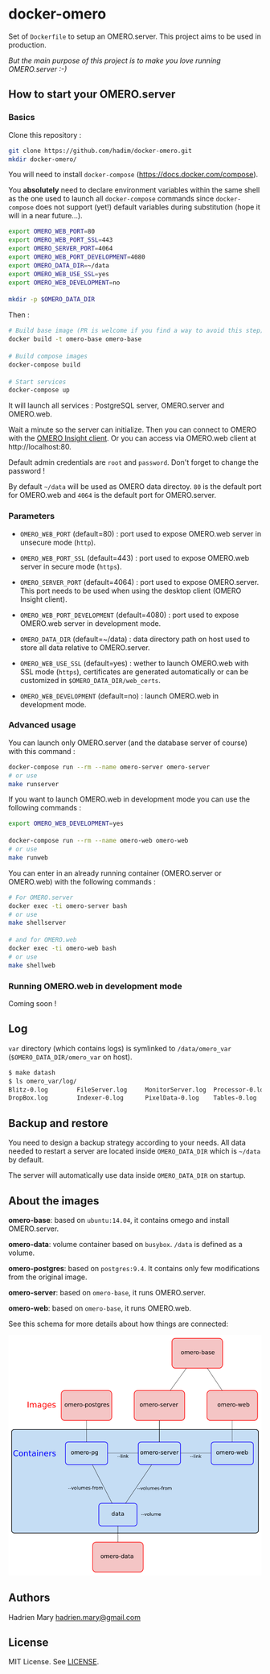 # docker-omero

Set of `Dockerfile` to setup an OMERO.server. This project aims to be used in production.

_But the main purpose of this project is to make you love running OMERO.server :-)_

## How to start your OMERO.server

### Basics

Clone this repository :

```sh
git clone https://github.com/hadim/docker-omero.git
mkdir docker-omero/
```

You will need to install `docker-compose` (https://docs.docker.com/compose).

You __absolutely__ need to declare environment variables within the same shell as the one used to launch all `docker-compose` commands since `docker-compose` does not support (yet!) default variables during substitution (hope it will in a near future...).

```sh
export OMERO_WEB_PORT=80
export OMERO_WEB_PORT_SSL=443
export OMERO_SERVER_PORT=4064
export OMERO_WEB_PORT_DEVELOPMENT=4080
export OMERO_DATA_DIR=~/data
export OMERO_WEB_USE_SSL=yes
export OMERO_WEB_DEVELOPMENT=no

mkdir -p $OMERO_DATA_DIR
```

Then :

```sh
# Build base image (PR is welcome if you find a way to avoid this step)
docker build -t omero-base omero-base

# Build compose images
docker-compose build

# Start services
docker-compose up
```

It will launch all services : PostgreSQL server, OMERO.server and OMERO.web.

Wait a minute so the server can initialize. Then you can connect to OMERO with the [OMERO Insight client](http://downloads.openmicroscopy.org/latest/omero5). Or you can access via OMERO.web client at http://localhost:80.

Default admin credentials are `root` and `password`. Don't forget to change the password !

By default `~/data` will be used as OMERO data directoy. `80` is the default port for OMERO.web and `4064` is the default port for OMERO.server.

### Parameters

- `OMERO_WEB_PORT` (default=80) : port used to expose OMERO.web server in unsecure mode (`http`).

- `OMERO_WEB_PORT_SSL` (default=443) : port used to expose OMERO.web server in secure mode (`https`).

- `OMERO_SERVER_PORT` (default=4064) : port used to expose OMERO.server. This port needs to be used when using the desktop client (OMERO Insight client).

- `OMERO_WEB_PORT_DEVELOPMENT` (default=4080) : port used to expose OMERO.web server in development mode.

- `OMERO_DATA_DIR` (default=~/data) : data directory path on host used to store all data relative to OMERO.server.

- `OMERO_WEB_USE_SSL` (default=yes) : wether to launch OMERO.web with SSL mode (`https`), certificates are generated automatically or can be customized in `$OMERO_DATA_DIR/web_certs`.

- `OMERO_WEB_DEVELOPMENT` (default=no) : launch OMERO.web in development mode.

### Advanced usage

You can launch only OMERO.server (and the database server of course) with this command :

```sh
docker-compose run --rm --name omero-server omero-server
# or use
make runserver
```

If you want to launch OMERO.web in development mode you can use the following commands :

```sh
export OMERO_WEB_DEVELOPMENT=yes

docker-compose run --rm --name omero-web omero-web
# or use
make runweb
```

You can enter in an already running container (OMERO.server or OMERO.web) with the following commands :

```sh
# For OMERO.server
docker exec -ti omero-server bash
# or use
make shellserver

# and for OMERO.web
docker exec -ti omero-web bash
# or use
make shellweb
```

### Running OMERO.web in development mode

Coming soon !

## Log

`var` directory (which contains logs) is symlinked to `/data/omero_var` (`$OMERO_DATA_DIR/omero_var` on host).

```sh
$ make datash
$ ls omero_var/log/
Blitz-0.log        FileServer.log     MonitorServer.log  Processor-0.log    master.err
DropBox.log        Indexer-0.log      PixelData-0.log    Tables-0.log       master.out
```

## Backup and restore

You need to design a backup strategy according to your needs. All data needed to restart a server are located inside `OMERO_DATA_DIR` which is `~/data` by default.

The server will automatìcally use data inside `OMERO_DATA_DIR` on startup.

## About the images

**omero-base**: based on `ubuntu:14.04`, it contains omego and install OMERO.server.

**omero-data**: volume container based on `busybox`. `/data` is defined as a volume.

**omero-postgres**: based on `postgres:9.4`. It contains only few modifications from the original image.

**omero-server**: based on `omero-base`, it runs OMERO.server.

**omero-web**: based on `omero-base`, it runs OMERO.web.

See this schema for more details about how things are connected:

![Schema of docker-omero](schema.png)

## Authors

Hadrien Mary <hadrien.mary@gmail.com>

## License

MIT License. See [LICENSE](LICENSE).

